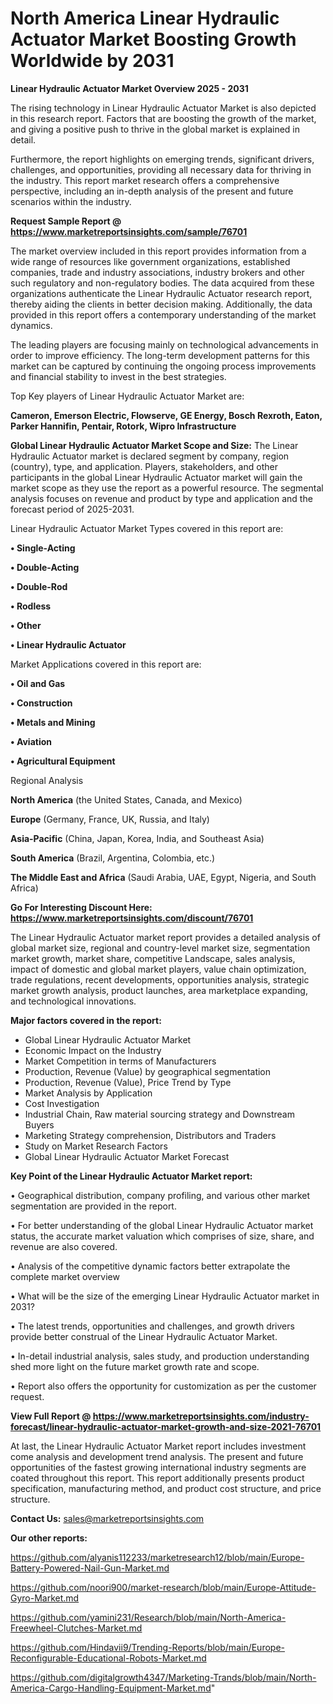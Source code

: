 # North America Linear Hydraulic Actuator Market Boosting Growth Worldwide by 2031

<Strong> Linear Hydraulic Actuator Market Overview 2025 - 2031</strong>

The rising technology in Linear Hydraulic Actuator Market is also depicted in this research report. Factors that are boosting the growth of the market, and giving a positive push to thrive in the global market is explained in detail.

Furthermore, the report highlights on emerging trends, significant drivers, challenges, and opportunities, providing all necessary data for thriving in the industry. This report market research offers a comprehensive perspective, including an in-depth analysis of the present and future scenarios within the industry.

<strong>Request Sample Report @ <a href=https://www.marketreportsinsights.com/sample/76701>https://www.marketreportsinsights.com/sample/76701</a></strong>

The market overview included in this report provides information from a wide range of resources like government organizations, established companies, trade and industry associations, industry brokers and other such regulatory and non-regulatory bodies. The data acquired from these organizations authenticate the Linear Hydraulic Actuator research report, thereby aiding the clients in better decision making. Additionally, the data provided in this report offers a contemporary understanding of the market dynamics.

The leading players are focusing mainly on technological advancements in order to improve efficiency. The long-term development patterns for this market can be captured by continuing the ongoing process improvements and financial stability to invest in the best strategies.

Top Key players of Linear Hydraulic Actuator Market are:

<strong>Cameron, Emerson Electric, Flowserve, GE Energy, Bosch Rexroth, Eaton, Parker Hannifin, Pentair, Rotork, Wipro Infrastructure</strong>

<strong><b>Global Linear Hydraulic Actuator Market Scope and Size:</b></strong>
The Linear Hydraulic Actuator market is declared segment by company, region (country), type, and application. Players, stakeholders, and other participants in the global Linear Hydraulic Actuator market will gain the market scope as they use the report as a powerful resource. The segmental analysis focuses on revenue and product by type and application and the forecast period of 2025-2031.

Linear Hydraulic Actuator Market Types covered in this report are:

<strong>• Single-Acting

• Double-Acting

• Double-Rod

• Rodless

• Other

• Linear Hydraulic Actuator</strong>

Market Applications covered in this report are:

<strong>• Oil and Gas

• Construction

• Metals and Mining

• Aviation

• Agricultural Equipment</strong> 

Regional Analysis

<strong>North America</strong> (the United States, Canada, and Mexico)

<strong>Europe</strong> (Germany, France, UK, Russia, and Italy)

<strong>Asia-Pacific</strong> (China, Japan, Korea, India, and Southeast Asia)

<strong>South America</strong> (Brazil, Argentina, Colombia, etc.)

<strong>The Middle East and Africa</strong> (Saudi Arabia, UAE, Egypt, Nigeria, and South Africa)

<strong>Go For Interesting Discount Here: <a href=https://www.marketreportsinsights.com/discount/76701>https://www.marketreportsinsights.com/discount/76701</a></strong>

The Linear Hydraulic Actuator market report provides a detailed analysis of global market size, regional and country-level market size, segmentation market growth, market share, competitive Landscape, sales analysis, impact of domestic and global market players, value chain optimization, trade regulations, recent developments, opportunities analysis, strategic market growth analysis, product launches, area marketplace expanding, and technological innovations.

<strong><b>Major factors covered in the report:</b></strong>
<ul>
  <li>Global Linear Hydraulic Actuator Market </li>
  <li>Economic Impact on the Industry</li>
  <li>Market Competition in terms of Manufacturers</li>
  <li>Production, Revenue (Value) by geographical segmentation</li>
  <li>Production, Revenue (Value), Price Trend by Type</li>
  <li>Market Analysis by Application</li>
  <li>Cost Investigation</li>
  <li>Industrial Chain, Raw material sourcing strategy and Downstream Buyers</li>
  <li>Marketing Strategy comprehension, Distributors and Traders</li>
  <li>Study on Market Research Factors</li>
  <li>Global Linear Hydraulic Actuator Market Forecast</li>
</ul>

<strong><b>Key Point of the Linear Hydraulic Actuator Market report:</b></strong>

• Geographical distribution, company profiling, and various other market segmentation are provided in the report.

• For better understanding of the global Linear Hydraulic Actuator market status, the accurate market valuation which comprises of size, share, and revenue are also covered.

• Analysis of the competitive dynamic factors better extrapolate the complete market overview

• What will be the size of the emerging Linear Hydraulic Actuator market in 2031?

• The latest trends, opportunities and challenges, and growth drivers provide better construal of the Linear Hydraulic Actuator Market.

• In-detail industrial analysis, sales study, and production understanding shed more light on the future market growth rate and scope.

• Report also offers the opportunity for customization as per the customer request.

<strong><b>View Full Report @ <a href=https://www.marketreportsinsights.com/industry-forecast/linear-hydraulic-actuator-market-growth-and-size-2021-76701>https://www.marketreportsinsights.com/industry-forecast/linear-hydraulic-actuator-market-growth-and-size-2021-76701</a></b></strong>


At last, the Linear Hydraulic Actuator Market report includes investment come analysis and development trend analysis. The present and future opportunities of the fastest growing international industry segments are coated throughout this report. This report additionally presents product specification, manufacturing method, and product cost structure, and price structure.

<strong>Contact Us:</strong>
sales@marketreportsinsights.com

<strong>Our other reports:</strong>

<a href=https://github.com/alyanis112233/marketresearch12/blob/main/Europe-Battery-Powered-Nail-Gun-Market.md>https://github.com/alyanis112233/marketresearch12/blob/main/Europe-Battery-Powered-Nail-Gun-Market.md</a>

<a href=https://github.com/noori900/market-research/blob/main/Europe-Attitude-Gyro-Market.md>https://github.com/noori900/market-research/blob/main/Europe-Attitude-Gyro-Market.md</a>

<a href=https://github.com/yamini231/Research/blob/main/North-America-Freewheel-Clutches-Market.md>https://github.com/yamini231/Research/blob/main/North-America-Freewheel-Clutches-Market.md</a>

<a href=https://github.com/Hindavii9/Trending-Reports/blob/main/Europe-Reconfigurable-Educational-Robots-Market.md>https://github.com/Hindavii9/Trending-Reports/blob/main/Europe-Reconfigurable-Educational-Robots-Market.md</a>

<a href=https://github.com/digitalgrowth4347/Marketing-Trands/blob/main/North-America-Cargo-Handling-Equipment-Market.md>https://github.com/digitalgrowth4347/Marketing-Trands/blob/main/North-America-Cargo-Handling-Equipment-Market.md</a>"
